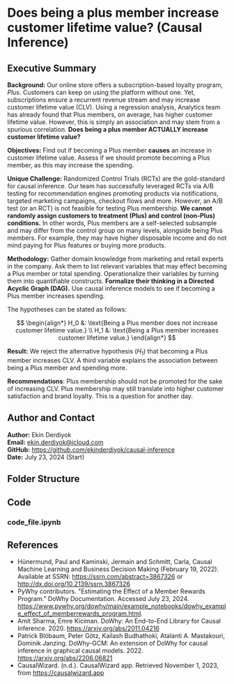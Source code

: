 # Does being a plus member increase customer lifetime value? (Causal Inference)

## Executive Summary

**Background:** Our online store offers a subscription-based loyalty program, *Plus*. Customers can keep on using the platform without one. Yet, subscriptions ensure a recurrent revenue stream and may increase customer lifetime value (CLV). Using a regression analysis, Analytics team has already found that Plus members, on average, has higher customer lifetime value. However, this is simply an association and may stem from a spurious correlation. **Does being a plus member ACTUALLY increase customer lifetime value?**

**Objectives:** Find out if becoming a Plus member **causes** an increase in customer lifetime value. Assess if we should promote becoming a Plus member, as this may increase the spending.

**Unique Challenge:** Randomized Control Trials (RCTs) are the gold-standard for causal inference. Our team has successfully leveraged RCTs via A/B testing for recommendation engines promoting products via notifications, targeted marketing campaigns, checkout flows and more. However, an A/B test (or an RCT) is not feasible for testing Plus membership. **We cannot randomly assign customers to treatment (Plus) and control (non-Plus) conditions.** In other words, Plus members are a self-selected subsample and may differ from the control group on many levels, alongside being Plus members. For example, they may have higher disposable income and do not mind paying for Plus features or buying more products.

**Methodology:** Gather domain knowledge from marketing and retail experts in the company. Ask them to list relevant variables that may effect becoming a Plus member or total spending. Operationalize their variables by turning them into quantifiable constructs. **Formalize their thinking in a Directed Acyclic Graph (DAG).** Use causal inference models to see if becoming a Plus member increases spending. 

The hypotheses can be stated as follows:

$$
\begin{align*}
H_0 &: \text{Being a Plus member does not increase customer lifetime value.} \\
H_1 &: \text{Being a Plus member increases customer lifetime value.}
\end{align*}
$$

**Result:** We reject the alternative hypothesis $(H_1)$ that becoming a Plus member increases CLV. A third variable explains the association between being a Plus member and spending more.

**Recommendations**: Plus membership should not be promoted for the sake of increasing CLV. Plus membership may still translate into higher customer satisfaction and brand loyalty. This is a question for another day.

## Author and Contact
**Author:** Ekin Derdiyok <br>
**Email:** ekin.derdiyok@icloud.com <br>
**GitHub:** https://github.com/ekinderdiyok/causal-inference <br>
**Date:** July 23, 2024 (Start) <br>

## Folder Structure

## Code

### code_file.ipynb

## References
* Hünermund, Paul and Kaminski, Jermain and Schmitt, Carla, Causal Machine Learning and Business Decision Making (February 19, 2022). Available at SSRN: https://ssrn.com/abstract=3867326 or http://dx.doi.org/10.2139/ssrn.3867326
* PyWhy contributors. "Estimating the Effect of a Member Rewards Program." DoWhy Documentation. Accessed July 23, 2024. https://www.pywhy.org/dowhy/main/example_notebooks/dowhy_example_effect_of_memberrewards_program.html.
* Amit Sharma, Emre Kiciman. DoWhy: An End-to-End Library for Causal Inference. 2020. https://arxiv.org/abs/2011.04216
* Patrick Blöbaum, Peter Götz, Kailash Budhathoki, Atalanti A. Mastakouri, Dominik Janzing. DoWhy-GCM: An extension of DoWhy for causal inference in graphical causal models. 2022. https://arxiv.org/abs/2206.06821
* CausalWizard. (n.d.). CausalWizard app. Retrieved November 1, 2023, from https://causalwizard.app
